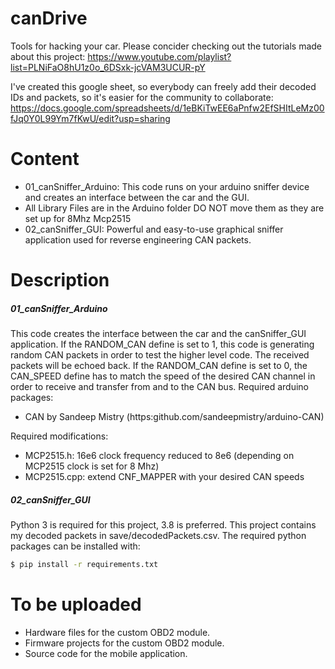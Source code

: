 # canDrive
Tools for hacking your car. Please concider checking out the tutorials made about this project:
https://www.youtube.com/playlist?list=PLNiFaO8hU1z0o_6DSxk-jcVAM3UCUR-pY

I've created this google sheet, so everybody can freely add their decoded IDs and packets, so it's easier for the community to collaborate:
https://docs.google.com/spreadsheets/d/1eBKiTwEE6aPnfw2EfSHItLeMz00fJq0Y0L99Ym7fKwU/edit?usp=sharing

# Content
- 01_canSniffer_Arduino: This code runs on your arduino sniffer device and creates an interface between the car and the GUI.
-    All Library Files are in the Arduino folder DO NOT move them as they are set up for 8Mhz Mcp2515
- 02_canSniffer_GUI: Powerful and easy-to-use graphical sniffer application used for reverse engineering CAN packets. 
# Description
##### 01_canSniffer_Arduino
This code creates the interface between the car and the canSniffer_GUI application. If the RANDOM_CAN define is set to 1, this code is generating random CAN packets in order to test the higher level code. The received packets will be echoed back. If the  RANDOM_CAN define is set to 0, the CAN_SPEED define  has to match the speed of the desired CAN channel in order to receive and transfer from and to the CAN bus.
 Required arduino packages: 
- CAN by Sandeep Mistry (https:github.com/sandeepmistry/arduino-CAN)

Required modifications:
- MCP2515.h: 16e6 clock frequency reduced to 8e6 (depending on MCP2515 clock is set for 8 Mhz)
- MCP2515.cpp: extend CNF_MAPPER with your desired CAN speeds

##### 02_canSniffer_GUI
Python 3 is required for this project, 3.8 is preferred. This project contains my decoded packets in save/decodedPackets.csv. The required python packages can be installed with:
```sh
$ pip install -r requirements.txt
```
# To be uploaded
- Hardware files for the custom OBD2 module.
- Firmware projects for the custom OBD2 module.
- Source code for the mobile application.

